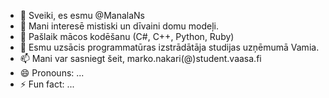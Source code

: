 - 👋 Sveiki, es esmu @ManalaNs
- 👀 Mani interesē mistiski un dīvaini domu modeļi.
- 🌱 Pašlaik mācos kodēšanu (C#, C++, Python, Ruby)
- 💞️ Esmu uzsācis programmatūras izstrādātāja studijas uzņēmumā Vamia.
- 📫 Mani var sasniegt šeit, marko.nakari(@)student.vaasa.fi
- 😄 Pronouns: ...
- ⚡ Fun fact: ...

<!---
ManalaNs/ManalaNs is a ✨ special ✨ repository because its `README.md` (this file) appears on your GitHub profile.
You can click the Preview link to take a look at your changes.
--->
